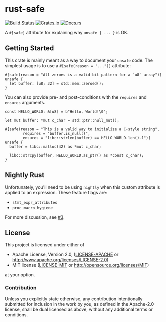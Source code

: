 # rust-safe

[![Build Status](https://travis-ci.org/Centril/rust-safe.svg?branch=master)](https://travis-ci.org/Centril/rust-safe)
[![Crates.io](https://img.shields.io/crates/v/safe.svg)](https://crates.io/crates/safe)
[![Docs.rs](https://docs.rs/safe/badge.svg)](https://docs.rs/safe/badge.svg)

A `#[safe]` attribute for explaining why `unsafe { ... }` is OK.

## Getting Started

This crate is mainly meant as a way to document your `unsafe` code. The simplest
usage is to use a `#[safe(reason = "...")]` attribute:

```rust,skt-main
#[safe(reason = "All zeroes is a valid bit pattern for a `u8` array")]
unsafe {
  let buffer: [u8; 32] = std::mem::zeroed();
}
```

You can also provide pre- and post-conditions with the `requires` and `ensures`
arguments.

```rust,skt-main
const HELLO_WORLD: &[u8] = b"Hello, World!\0";

let mut buffer: *mut c_char = std::ptr::null_mut();

#[safe(reason = "This is a valid way to initialize a C-style string",
        requires = "buffer.is_null()",
        ensures = "libc::strlen(buffer) == HELLO_WORLD.len()-1")]
unsafe {
  buffer = libc::malloc(42) as *mut c_char;

  libc::strcpy(buffer, HELLO_WORLD.as_ptr() as *const c_char);
}
```

## Nightly Rust

Unfortunately, you'll need to be using `nightly` when this custom attribute is
applied to an expression. These feature flags are:

- `stmt_expr_attributes`
- `proc_macro_hygiene`

For more discussion, see [#3](https://github.com/Centril/rust-safe/issues/3).

## License

This project is licensed under either of

 * Apache License, Version 2.0, ([LICENSE-APACHE](LICENSE-APACHE) or
   http://www.apache.org/licenses/LICENSE-2.0)
 * MIT license ([LICENSE-MIT](LICENSE-MIT) or
   http://opensource.org/licenses/MIT)

at your option.

### Contribution

Unless you explicitly state otherwise, any contribution intentionally
submitted for inclusion in the work by you, as defined in the Apache-2.0
license, shall be dual licensed as above, without any additional terms or
conditions.
